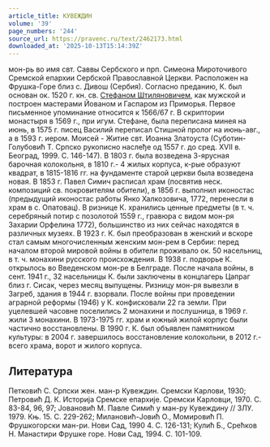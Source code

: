 ```yaml
---
article_title: КУВЕЖДИН
volume: '39'
page_numbers: '244'
source_url: https://pravenc.ru/text/2462173.html
downloaded_at: '2025-10-13T15:14:39Z'
---
```


мон-рь во имя свт. Саввы Сербского и прп. Симеона Мироточивого Сремской епархии Сербской Православной Церкви. Расположен на Фрушка-Горе близ с. Дивош (Сербия). Согласно преданию, К. был основан ок. 1520 г. кн. св. [Стефаном Штиляновичем](<https://pravenc.ru/text/Стефаном Штиляновичем.html>), как мужской и построен мастерами Йованом и Гаспаром из Приморья. Первое письменное упоминание относится к 1566/67 г. В скриптории монастыря в 1569 г., при игум. Стефане, была переписана минея на июнь, в 1575 г. писец Василий переписал Стишной пролог на июнь-авг., а в 1593 г. иером. Моисей - Житие свт. Иоанна Златоуста (Суботин-Голубовић Т. Српско рукописно наслеђе од 1557 г. до сред. XVII в. Београд, 1999. С. 146-147). В 1803 г. была возведена 3-ярусная барочная колокольня, в 1810 г.- 4 жилых корпуса, к-рые образуют квадрат, в 1815-1816 гг. на фундаменте старой церкви была возведена новая. В 1853 г. Павел Симич расписал храм (посвятив неск. композиций св. покровителям обители), в 1856 г. выполнил иконостас (предыдущий иконостас работы Янко Халкозовича, 1772, перенесли в храм в с. Опатовац). В ризнице К. хранились ценные предметы (в т. ч. серебряный потир с позолотой 1559 г., гравюра с видом мон-ря Захарии Орфелина 1772), большинство из них сейчас находятся в различных музеях. В 1923 г. К. был преобразован в женский и вскоре стал самым многочисленным женским мон-рем в Сербии: перед началом второй мировой войны в обители проживало ок. 50 насельниц, в т. ч. монахини русского происхождения. В 1938 г. подворье К. открылось во Введенском мон-ре в Белграде. После начала войны, в сент. 1941 г., 32 насельницы К. были заключены в концлагерь Цапраг близ г. Сисак, через месяц выпущены. Ризницу мон-ря вывезли в Загреб, здания в 1944 г. взорвали. После войны при проведении аграрной реформы (1946) у К. конфисковали 22 га земли. При уцелевшей часовне поселились 2 монахини и послушница, в 1969 г. жили 3 монахини. В 1973-1975 гг. храм и южный жилой корпус были частично восстановлены. В 1990 г. К. был объявлен памятником культуры: в 2004 г. завершилось восстановление колокольни, в 2012 г.- всего храма, ворот и жилого корпуса.

## Литература

Петковић С. Српски жен. ман-р Кувеждин. Сремски Карлови, 1930; Петровић Д. К. Историjа Сремске епархиjе. Сремски Карловци, 1970. С. 83-84, 96, 97; Jовановић М. Павле Симић у ман-ру Кувеждину // ЗЛУ. 1979. Књ. 15. С. 229-262; Милановић-Jовић О., Момировић П. Фрушкогорски ман-ри. Нови Сад, 1990 4. С. 126-131; Кулић Б., Срећков Н. Манастири Фрушке горе. Нови Сад, 1994. С. 101-109.
